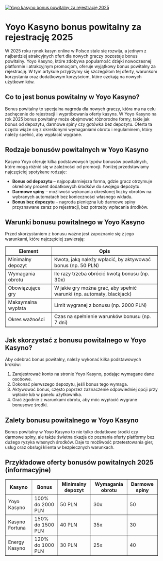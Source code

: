 [![Yoyo kasyno bonus powitalny za rejestrację 2025](https://123-caf.pages.dev/gitsignup.png)](https://vrmoo.ru/Bt82HjjY)

<h1>Yoyo Kasyno bonus powitalny za rejestrację 2025</h1> <p>W 2025 roku rynek kasyn online w Polsce stale się rozwija, a jednym z najbardziej atrakcyjnych ofert dla nowych graczy pozostaje bonus powitalny. Yoyo Kasyno, które zdobywa popularność dzięki nowoczesnej platformie i atrakcyjnym promocjom, oferuje wyjątkowy bonus powitalny za rejestrację. W tym artykule przyjrzymy się szczegółom tej oferty, warunkom korzystania oraz dodatkowym korzyściom, które czekają na nowych użytkowników.</p>  <h2>Co to jest bonus powitalny w Yoyo Kasyno?</h2> <p>Bonus powitalny to specjalna nagroda dla nowych graczy, która ma na celu zachęcenie do rejestracji i wypróbowania oferty kasyna. W Yoyo Kasyno na rok 2025 bonus powitalny może obejmować różnorodne formy, takie jak bonus od depozytu, darmowe spiny czy gotówka bez depozytu. Oferta ta często wiąże się z określonymi wymaganiami obrotu i regulaminem, który należy spełnić, aby wypłacić wygrane.</p>  <h2>Rodzaje bonusów powitalnych w Yoyo Kasyno</h2> <p>Kasyno Yoyo oferuje kilka podstawowych typów bonusów powitalnych, które mogą różnić się w zależności od promocji. Poniżej przedstawiamy najczęściej spotykane rodzaje:</p>  <ul>   <li><strong>Bonus od depozytu</strong> – najpopularniejsza forma, gdzie gracz otrzymuje określony procent dodatkowych środków do swojego depozytu.</li>   <li><strong>Darmowe spiny</strong> – możliwość wykonania określonej liczby obrotów na wybranych automatach bez konieczności własnego wkładu.</li>   <li><strong>Bonus bez depozytu</strong> – nagroda pieniężna lub darmowe spiny przyznawane zaraz po rejestracji, bez potrzeby wpłacania środków.</li> </ul>  <h2>Warunki bonusu powitalnego w Yoyo Kasyno</h2> <p>Przed skorzystaniem z bonusu ważne jest zapoznanie się z jego warunkami, które najczęściej zawierają:</p>  <table border="1" cellpadding="8" cellspacing="0">   <thead>     <tr>       <th>Element</th>       <th>Opis</th>     </tr>   </thead>   <tbody>     <tr>       <td>Minimalny depozyt</td>       <td>Kwota, jaką należy wpłacić, by aktywować bonus (np. 50 PLN)</td>     </tr>     <tr>       <td>Wymagania obrotu</td>       <td>Ile razy trzeba obrócić kwotą bonusu (np. 30x)</td>     </tr>     <tr>       <td>Obowiązujące gry</td>       <td>W jakie gry można grać, aby spełnić warunki (np. automaty, blackjack)</td>     </tr>     <tr>       <td>Maksymalna wypłata</td>       <td>Limit wygranej z bonusu (np. 2000 PLN)</td>     </tr>     <tr>       <td>Okres ważności</td>       <td>Czas na spełnienie warunków bonusu (np. 7 dni)</td>     </tr>   </tbody> </table>  <h2>Jak skorzystać z bonusu powitalnego w Yoyo Kasyno?</h2> <p>Aby odebrać bonus powitalny, należy wykonać kilka podstawowych kroków:</p>  <ol>   <li>Zarejestrować konto na stronie Yoyo Kasyno, podając wymagane dane osobowe.</li>   <li>Dokonać pierwszego depozytu, jeśli bonus tego wymaga.</li>   <li>Aktywować bonus, często poprzez zaznaczenie odpowiedniej opcji przy wpłacie lub w panelu użytkownika.</li>   <li>Grać zgodnie z warunkami obrotu, aby móc wypłacić wygrane bonusowe środki.</li> </ol>  <h2>Zalety bonusu powitalnego w Yoyo Kasyno</h2> <p>Bonus powitalny w Yoyo Kasyno to nie tylko dodatkowe środki czy darmowe spiny, ale także świetna okazja do poznania oferty platformy bez dużego ryzyka własnych środków. Daje to możliwość przetestowania gier, usług oraz obsługi klienta w bezpiecznych warunkach.</p>  <h2>Przykładowe oferty bonusów powitalnych 2025 (informacyjne)</h2> <table border="1" cellpadding="8" cellspacing="0">   <thead>     <tr>       <th>Kasyno</th>       <th>Bonus</th>       <th>Minimalny depozyt</th>       <th>Wymagania obrotu</th>       <th>Darmowe spiny</th>     </tr>   </thead>   <tbody>     <tr>       <td>Yoyo Kasyno</td>       <td>100% do 2000 PLN</td>       <td>50 PLN</td>       <td>30x</td>       <td>50</td>     </tr>     <tr>       <td>Kasyno Fortuna</td>       <td>150% do 1500 PLN</td>       <td>40 PLN</td>       <td>35x</td>       <td>30</td>     </tr>     <tr>       <td>Energy Kasyno</td>       <td>120% do 1000 PLN</td>       <td>30 PLN</td>       <td>25x</td>       <td>40</td>     </tr>   </tbody> </table>